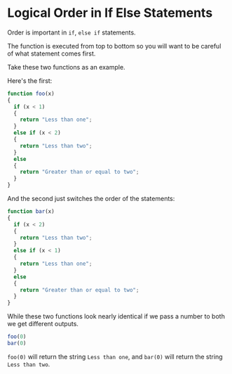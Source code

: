 # **Logical Order in If Else Statements**

Order is important in `if`, `else if` statements.

The function is executed from top to bottom so you will want to be careful of what statement comes first.

Take these two functions as an example.

Here's the first:

```js
function foo(x)
{
  if (x < 1)
  {
    return "Less than one";
  }
  else if (x < 2)
  {
    return "Less than two";
  }
  else
  {
    return "Greater than or equal to two";
  }
}
```

And the second just switches the order of the statements:

```js
function bar(x)
{
  if (x < 2)
  {
    return "Less than two";
  }
  else if (x < 1)
  {
    return "Less than one";
  }
  else
  {
    return "Greater than or equal to two";
  }
}
```

While these two functions look nearly identical if we pass a number to both we get different outputs.

```js
foo(0)
bar(0)
```

`foo(0)` will return the string `Less than one`, and `bar(0)` will return the string `Less than two`.